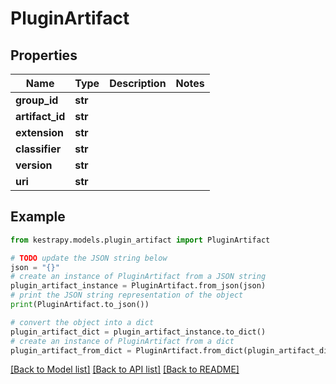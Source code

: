 # PluginArtifact


## Properties

Name | Type | Description | Notes
------------ | ------------- | ------------- | -------------
**group_id** | **str** |  | 
**artifact_id** | **str** |  | 
**extension** | **str** |  | 
**classifier** | **str** |  | 
**version** | **str** |  | 
**uri** | **str** |  | 

## Example

```python
from kestrapy.models.plugin_artifact import PluginArtifact

# TODO update the JSON string below
json = "{}"
# create an instance of PluginArtifact from a JSON string
plugin_artifact_instance = PluginArtifact.from_json(json)
# print the JSON string representation of the object
print(PluginArtifact.to_json())

# convert the object into a dict
plugin_artifact_dict = plugin_artifact_instance.to_dict()
# create an instance of PluginArtifact from a dict
plugin_artifact_from_dict = PluginArtifact.from_dict(plugin_artifact_dict)
```
[[Back to Model list]](../README.md#documentation-for-models) [[Back to API list]](../README.md#documentation-for-api-endpoints) [[Back to README]](../README.md)


